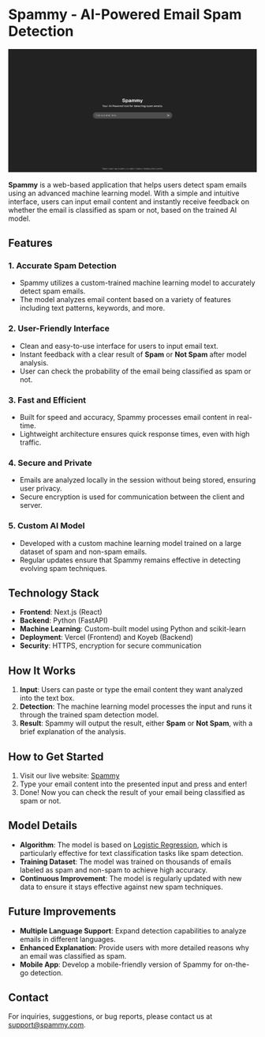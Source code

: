 # Spammy - AI-Powered Email Spam Detection

![Spammy Homepage](./public/assets/homepage-screenshot.png)

**Spammy** is a web-based application that helps users detect spam emails using an advanced machine learning model. With a simple and intuitive interface, users can input email content and instantly receive feedback on whether the email is classified as spam or not, based on the trained AI model.

## Features

### 1. **Accurate Spam Detection**

- Spammy utilizes a custom-trained machine learning model to accurately detect spam emails.
- The model analyzes email content based on a variety of features including text patterns, keywords, and more.

### 2. **User-Friendly Interface**

- Clean and easy-to-use interface for users to input email text.
- Instant feedback with a clear result of **Spam** or **Not Spam** after model analysis.
- User can check the probability of the email being classified as spam or not.

### 3. **Fast and Efficient**

- Built for speed and accuracy, Spammy processes email content in real-time.
- Lightweight architecture ensures quick response times, even with high traffic.

### 4. **Secure and Private**

- Emails are analyzed locally in the session without being stored, ensuring user privacy.
- Secure encryption is used for communication between the client and server.

### 5. **Custom AI Model**

- Developed with a custom machine learning model trained on a large dataset of spam and non-spam emails.
- Regular updates ensure that Spammy remains effective in detecting evolving spam techniques.

## Technology Stack

- **Frontend**: Next.js (React)
- **Backend**: Python (FastAPI)
- **Machine Learning**: Custom-built model using Python and scikit-learn
- **Deployment**: Vercel (Frontend) and Koyeb (Backend)
- **Security**: HTTPS, encryption for secure communication

## How It Works

1. **Input**: Users can paste or type the email content they want analyzed into the text box.
2. **Detection**: The machine learning model processes the input and runs it through the trained spam detection model.
3. **Result**: Spammy will output the result, either **Spam** or **Not Spam**, with a brief explanation of the analysis.

## How to Get Started

1. Visit our live website: [Spammy](https://spammy.vercel.app)
2. Type your email content into the presented input and press and enter!
3. Done! Now you can check the result of your email being classified as spam or not.

## Model Details

- **Algorithm**: The model is based on [Logistic Regression](https://scikit-learn.org/stable/modules), which is particularly effective for text classification tasks like spam detection.
- **Training Dataset**: The model was trained on thousands of emails labeled as spam and non-spam to achieve high accuracy.
- **Continuous Improvement**: The model is regularly updated with new data to ensure it stays effective against new spam techniques.

## Future Improvements

- **Multiple Language Support**: Expand detection capabilities to analyze emails in different languages.
- **Enhanced Explanation**: Provide users with more detailed reasons why an email was classified as spam.
- **Mobile App**: Develop a mobile-friendly version of Spammy for on-the-go detection.

## Contact

For inquiries, suggestions, or bug reports, please contact us at [support@spammy.com](mailto:support@spammy.com).
